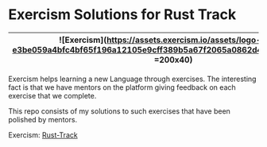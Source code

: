 # Exercism Solutions for Rust Track

| ![Exercism](https://assets.exercism.io/assets/logo-white-e3be059a4bfc4bf65f196a12105e9cff389b5a67f2065a0862d4ff6153571ef5.png =200x40) | $~~$![Rust-Ferris](https://upload.wikimedia.org/wikipedia/commons/thumb/0/0f/Original_Ferris.svg/512px-Original_Ferris.svg.png =50x40) |
| --- | --- |

Exercism helps learning a new Language through exercises. The interesting fact is that we have mentors on the platform giving feedback on each exercise that we complete.

This repo consists of my solutions to such exercises that have been polished by mentors.

Exercism: [Rust-Track](https://exercism.io/tracks/rust)

